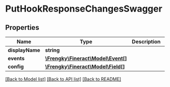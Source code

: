 # PutHookResponseChangesSwagger

## Properties
Name | Type | Description | Notes
------------ | ------------- | ------------- | -------------
**displayName** | **string** |  | [optional] 
**events** | [**\Frengky\Fineract\Model\Event[]**](Event.md) |  | [optional] 
**config** | [**\Frengky\Fineract\Model\Field[]**](Field.md) |  | [optional] 

[[Back to Model list]](../../README.md#documentation-for-models) [[Back to API list]](../../README.md#documentation-for-api-endpoints) [[Back to README]](../../README.md)

